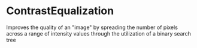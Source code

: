 # ContrastEqualization
Improves the quality of an "image" by spreading the number of pixels across a range of intensity values through the utilization of a binary search tree
